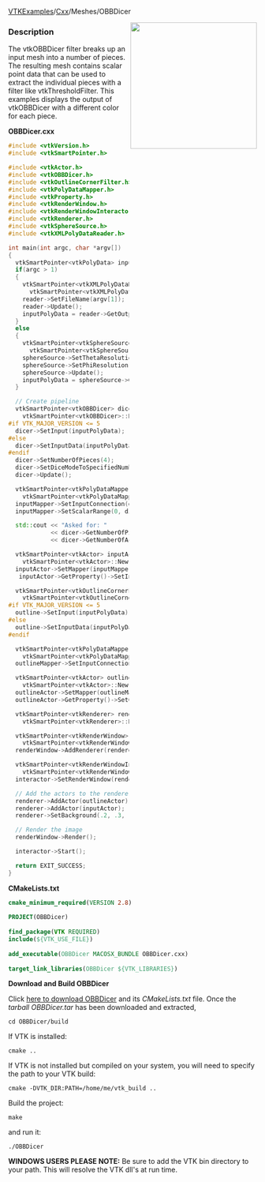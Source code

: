 [VTKExamples](/home/)/[Cxx](/Cxx)/Meshes/OBBDicer

<img align="right" src="https://github.com/lorensen/VTKExamples/blob/gh-pages/Testing/Baseline/Meshes/TestOBBDicer.png?raw=true" width="256" />

### Description
The vtkOBBDicer filter breaks up an input mesh into a number of pieces. The resulting mesh contains scalar point data that can be used to extract the individual pieces with a filter like vtkThresholdFilter. This examples displays the output of vtkOBBDicer with a different color for each piece.

**OBBDicer.cxx**
```c++
#include <vtkVersion.h>
#include <vtkSmartPointer.h>

#include <vtkActor.h>
#include <vtkOBBDicer.h>
#include <vtkOutlineCornerFilter.h>
#include <vtkPolyDataMapper.h>
#include <vtkProperty.h>
#include <vtkRenderWindow.h>
#include <vtkRenderWindowInteractor.h>
#include <vtkRenderer.h>
#include <vtkSphereSource.h>
#include <vtkXMLPolyDataReader.h>

int main(int argc, char *argv[])
{
  vtkSmartPointer<vtkPolyData> inputPolyData;
  if(argc > 1)
  {
    vtkSmartPointer<vtkXMLPolyDataReader> reader =
      vtkSmartPointer<vtkXMLPolyDataReader>::New();
    reader->SetFileName(argv[1]);
    reader->Update();
    inputPolyData = reader->GetOutput();
  }
  else
  {
    vtkSmartPointer<vtkSphereSource> sphereSource =
      vtkSmartPointer<vtkSphereSource>::New();
    sphereSource->SetThetaResolution(30);
    sphereSource->SetPhiResolution(15);
    sphereSource->Update();
    inputPolyData = sphereSource->GetOutput();
  }

  // Create pipeline
  vtkSmartPointer<vtkOBBDicer> dicer =
    vtkSmartPointer<vtkOBBDicer>::New();
#if VTK_MAJOR_VERSION <= 5
  dicer->SetInput(inputPolyData);
#else
  dicer->SetInputData(inputPolyData);
#endif
  dicer->SetNumberOfPieces(4);
  dicer->SetDiceModeToSpecifiedNumberOfPieces();
  dicer->Update();

  vtkSmartPointer<vtkPolyDataMapper> inputMapper =
    vtkSmartPointer<vtkPolyDataMapper>::New();
  inputMapper->SetInputConnection(dicer->GetOutputPort());
  inputMapper->SetScalarRange(0, dicer->GetNumberOfActualPieces());

  std::cout << "Asked for: "
            << dicer->GetNumberOfPieces() << " pieces, got: "
            << dicer->GetNumberOfActualPieces() << std::endl;

  vtkSmartPointer<vtkActor> inputActor =
    vtkSmartPointer<vtkActor>::New();
  inputActor->SetMapper(inputMapper);
   inputActor->GetProperty()->SetInterpolationToFlat();

  vtkSmartPointer<vtkOutlineCornerFilter> outline =
    vtkSmartPointer<vtkOutlineCornerFilter>::New();
#if VTK_MAJOR_VERSION <= 5
  outline->SetInput(inputPolyData);
#else
  outline->SetInputData(inputPolyData);
#endif

  vtkSmartPointer<vtkPolyDataMapper> outlineMapper =
    vtkSmartPointer<vtkPolyDataMapper>::New();
  outlineMapper->SetInputConnection(outline->GetOutputPort());

  vtkSmartPointer<vtkActor> outlineActor =
    vtkSmartPointer<vtkActor>::New();
  outlineActor->SetMapper(outlineMapper);
  outlineActor->GetProperty()->SetColor(0, 0, 0);

  vtkSmartPointer<vtkRenderer> renderer =
    vtkSmartPointer<vtkRenderer>::New();

  vtkSmartPointer<vtkRenderWindow> renderWindow =
    vtkSmartPointer<vtkRenderWindow>::New();
  renderWindow->AddRenderer(renderer);

  vtkSmartPointer<vtkRenderWindowInteractor> interactor =
    vtkSmartPointer<vtkRenderWindowInteractor>::New();
  interactor->SetRenderWindow(renderWindow);

  // Add the actors to the renderer, set the background and size
  renderer->AddActor(outlineActor);
  renderer->AddActor(inputActor);
  renderer->SetBackground(.2, .3, .4);

  // Render the image
  renderWindow->Render();

  interactor->Start();

  return EXIT_SUCCESS;
}
```
**CMakeLists.txt**
```cmake
cmake_minimum_required(VERSION 2.8)
 
PROJECT(OBBDicer)
 
find_package(VTK REQUIRED)
include(${VTK_USE_FILE})
 
add_executable(OBBDicer MACOSX_BUNDLE OBBDicer.cxx)
 
target_link_libraries(OBBDicer ${VTK_LIBRARIES})
```

**Download and Build OBBDicer**

Click [here to download OBBDicer](https://github.com/lorensen/VTKWikiExamplesTarballs/raw/master/OBBDicer.tar) and its *CMakeLists.txt* file.
Once the *tarball OBBDicer.tar* has been downloaded and extracted,
```
cd OBBDicer/build 
```
If VTK is installed:
```
cmake ..
```
If VTK is not installed but compiled on your system, you will need to specify the path to your VTK build:
```
cmake -DVTK_DIR:PATH=/home/me/vtk_build ..
```
Build the project:
```
make
```
and run it:
```
./OBBDicer
```
**WINDOWS USERS PLEASE NOTE:** Be sure to add the VTK bin directory to your path. This will resolve the VTK dll's at run time.

